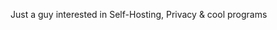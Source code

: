 Just a guy interested in Self-Hosting, Privacy & cool programs

<!---
DJ-Kale/DJ-Kale is a ✨ special ✨ repository because its `README.md` (this file) appears on your GitHub profile.
You can click the Preview link to take a look at your changes.
--->
